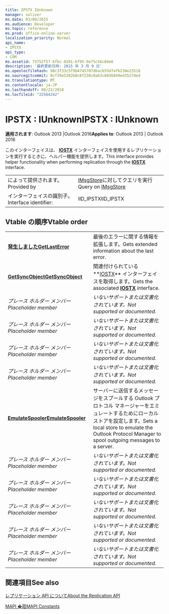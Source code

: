 ```yaml
---
title: IPSTX IUnknown
manager: soliver
ms.date: 03/09/2015
ms.audience: Developer
ms.topic: reference
ms.prod: office-online-server
localization_priority: Normal
api_name:
- IPSTX
api_type:
- COM
ms.assetid: 73752f57-6fbc-0201-bf95-0e75c56c04e6
description: '最終更新日時: 2015 年 3 月 9 日'
ms.openlocfilehash: 98c3f33c5f9b4745787d6acb55d7afb230e23518
ms.sourcegitcommit: 0cf39e5382b8c6f236c8a63c6036849ed3527ded
ms.translationtype: MT
ms.contentlocale: ja-JP
ms.lasthandoff: 08/23/2018
ms.locfileid: "22564242"
---
```

# <a name="ipstx--iunknown"></a><span data-ttu-id="bddfd-103">IPSTX : IUnknown</span><span class="sxs-lookup"><span data-stu-id="bddfd-103">IPSTX : IUnknown</span></span>

  
  
<span data-ttu-id="bddfd-104">**適用されます**: Outlook 2013 |Outlook 2016</span><span class="sxs-lookup"><span data-stu-id="bddfd-104">**Applies to**: Outlook 2013 | Outlook 2016</span></span> 
  
<span data-ttu-id="bddfd-105">このインターフェイスは、 **[IOSTX](iostxiunknown.md)** インターフェイスを使用するレプリケーションを実行するときに、ヘルパー機能を提供します。</span><span class="sxs-lookup"><span data-stu-id="bddfd-105">This interface provides helper functionality when performing replication through the **[IOSTX](iostxiunknown.md)** interface.</span></span> 
  
|||
|:-----|:-----|
|<span data-ttu-id="bddfd-106">によって提供されます。</span><span class="sxs-lookup"><span data-stu-id="bddfd-106">Provided by</span></span>  <br/> |<span data-ttu-id="bddfd-107">[IMsgStore](imsgstoreimapiprop.md)に対してクエリを実行</span><span class="sxs-lookup"><span data-stu-id="bddfd-107">Query on [IMsgStore](imsgstoreimapiprop.md)</span></span> <br/> |
|<span data-ttu-id="bddfd-108">インターフェイスの識別子。</span><span class="sxs-lookup"><span data-stu-id="bddfd-108">Interface identifier:</span></span>  <br/> |<span data-ttu-id="bddfd-109">IID_IPSTX</span><span class="sxs-lookup"><span data-stu-id="bddfd-109">IID_IPSTX</span></span>  <br/> |
   
## <a name="vtable-order"></a><span data-ttu-id="bddfd-110">Vtable の順序</span><span class="sxs-lookup"><span data-stu-id="bddfd-110">Vtable order</span></span>

|||
|:-----|:-----|
|<span data-ttu-id="bddfd-111">**[発生しました](ipstx-getlasterror.md)**</span><span class="sxs-lookup"><span data-stu-id="bddfd-111">**[GetLastError](ipstx-getlasterror.md)**</span></span> <br/> |<span data-ttu-id="bddfd-112">最後のエラーに関する情報を拡張します。</span><span class="sxs-lookup"><span data-stu-id="bddfd-112">Gets extended information about the last error.</span></span>  <br/> |
|<span data-ttu-id="bddfd-113">**[GetSyncObject](ipstx-getsyncobject.md)**</span><span class="sxs-lookup"><span data-stu-id="bddfd-113">**[GetSyncObject](ipstx-getsyncobject.md)**</span></span> <br/> |<span data-ttu-id="bddfd-114">関連付けられている**[IOSTX](iostxiunknown.md)** インターフェイスを取得します。</span><span class="sxs-lookup"><span data-stu-id="bddfd-114">Gets the associated **[IOSTX](iostxiunknown.md)** interface.</span></span>  <br/> |
| <span data-ttu-id="bddfd-115">*プレース ホルダー メンバー*</span><span class="sxs-lookup"><span data-stu-id="bddfd-115">*Placeholder member*</span></span>  <br/> | <span data-ttu-id="bddfd-116">*いないサポートまたは文書化されています。*</span><span class="sxs-lookup"><span data-stu-id="bddfd-116">*Not supported or documented.*</span></span>  <br/> |
| <span data-ttu-id="bddfd-117">*プレース ホルダー メンバー*</span><span class="sxs-lookup"><span data-stu-id="bddfd-117">*Placeholder member*</span></span>  <br/> | <span data-ttu-id="bddfd-118">*いないサポートまたは文書化されています。*</span><span class="sxs-lookup"><span data-stu-id="bddfd-118">*Not supported or documented.*</span></span>  <br/> |
| <span data-ttu-id="bddfd-119">*プレース ホルダー メンバー*</span><span class="sxs-lookup"><span data-stu-id="bddfd-119">*Placeholder member*</span></span>  <br/> | <span data-ttu-id="bddfd-120">*いないサポートまたは文書化されています。*</span><span class="sxs-lookup"><span data-stu-id="bddfd-120">*Not supported or documented.*</span></span>  <br/> |
| <span data-ttu-id="bddfd-121">*プレース ホルダー メンバー*</span><span class="sxs-lookup"><span data-stu-id="bddfd-121">*Placeholder member*</span></span>  <br/> | <span data-ttu-id="bddfd-122">*いないサポートまたは文書化されています。*</span><span class="sxs-lookup"><span data-stu-id="bddfd-122">*Not supported or documented.*</span></span>  <br/> |
|<span data-ttu-id="bddfd-123">**[EmulateSpooler](ipstx-emulatespooler.md)**</span><span class="sxs-lookup"><span data-stu-id="bddfd-123">**[EmulateSpooler](ipstx-emulatespooler.md)**</span></span> <br/> |<span data-ttu-id="bddfd-124">サーバーに送信するメッセージをスプールする Outlook プロトコル マネージャーをエミュレートするためにローカル ストアを設定します。</span><span class="sxs-lookup"><span data-stu-id="bddfd-124">Sets a local store to emulate the Outlook Protocol Manager to spool outgoing messages to a server.</span></span>  <br/> |
| <span data-ttu-id="bddfd-125">*プレース ホルダー メンバー*</span><span class="sxs-lookup"><span data-stu-id="bddfd-125">*Placeholder member*</span></span>  <br/> | <span data-ttu-id="bddfd-126">*いないサポートまたは文書化されています。*</span><span class="sxs-lookup"><span data-stu-id="bddfd-126">*Not supported or documented.*</span></span>  <br/> |
| <span data-ttu-id="bddfd-127">*プレース ホルダー メンバー*</span><span class="sxs-lookup"><span data-stu-id="bddfd-127">*Placeholder member*</span></span>  <br/> | <span data-ttu-id="bddfd-128">*いないサポートまたは文書化されています。*</span><span class="sxs-lookup"><span data-stu-id="bddfd-128">*Not supported or documented.*</span></span>  <br/> |
| <span data-ttu-id="bddfd-129">*プレース ホルダー メンバー*</span><span class="sxs-lookup"><span data-stu-id="bddfd-129">*Placeholder member*</span></span>  <br/> | <span data-ttu-id="bddfd-130">*いないサポートまたは文書化されています。*</span><span class="sxs-lookup"><span data-stu-id="bddfd-130">*Not supported or documented.*</span></span>  <br/> |
| <span data-ttu-id="bddfd-131">*プレース ホルダー メンバー*</span><span class="sxs-lookup"><span data-stu-id="bddfd-131">*Placeholder member*</span></span>  <br/> | <span data-ttu-id="bddfd-132">*いないサポートまたは文書化されています。*</span><span class="sxs-lookup"><span data-stu-id="bddfd-132">*Not supported or documented.*</span></span>  <br/> |
| <span data-ttu-id="bddfd-133">*プレース ホルダー メンバー*</span><span class="sxs-lookup"><span data-stu-id="bddfd-133">*Placeholder member*</span></span>  <br/> | <span data-ttu-id="bddfd-134">*いないサポートまたは文書化されています。*</span><span class="sxs-lookup"><span data-stu-id="bddfd-134">*Not supported or documented.*</span></span>  <br/> |
   
## <a name="see-also"></a><span data-ttu-id="bddfd-135">関連項目</span><span class="sxs-lookup"><span data-stu-id="bddfd-135">See also</span></span>



[<span data-ttu-id="bddfd-136">レプリケーション API について</span><span class="sxs-lookup"><span data-stu-id="bddfd-136">About the Replication API</span></span>](about-the-replication-api.md)
  
[<span data-ttu-id="bddfd-137">MAPI �萔</span><span class="sxs-lookup"><span data-stu-id="bddfd-137">MAPI Constants</span></span>](mapi-constants.md)

